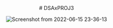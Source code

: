 <center>
# DSAxPROJ3

![Screenshot from 2022-06-15 23-36-13](https://user-images.githubusercontent.com/70337488/173922407-b749d761-046e-4732-a9af-cf5c13b9581c.png)

</center>
